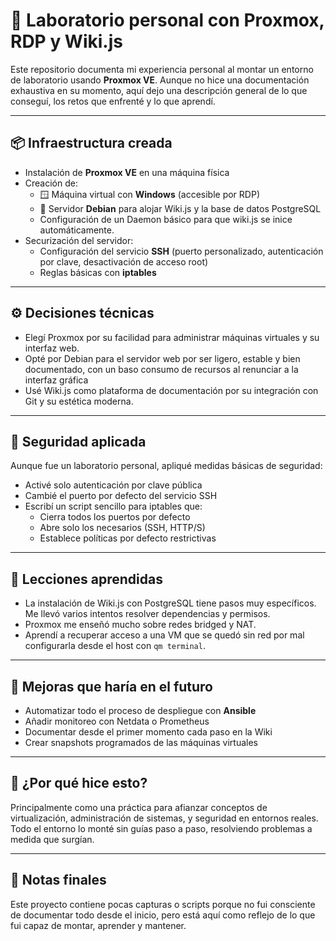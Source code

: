 # 🧠 Laboratorio personal con Proxmox, RDP y Wiki.js

Este repositorio documenta mi experiencia personal al montar un entorno de laboratorio usando **Proxmox VE**. Aunque no hice una documentación exhaustiva en su momento, aquí dejo una descripción general de lo que conseguí, los retos que enfrenté y lo que aprendí.

---

## 📦 Infraestructura creada

- Instalación de **Proxmox VE** en una máquina física
- Creación de:
  - 🪟 Máquina virtual con **Windows** (accesible por RDP)
  - 🐧 Servidor **Debian** para alojar Wiki.js y la base de datos PostgreSQL
  - Configuración de un Daemon básico para que wiki.js se inice automáticamente.
- Securización del servidor:
  - Configuración del servicio **SSH** (puerto personalizado, autenticación por clave, desactivación de acceso root)
  - Reglas básicas con **iptables**

---

## ⚙️ Decisiones técnicas

- Elegí Proxmox por su facilidad para administrar máquinas virtuales y su interfaz web.
- Opté por Debian para el servidor web por ser ligero, estable y bien documentado, con un baso consumo de recursos al renunciar a la interfaz gráfica
- Usé Wiki.js como plataforma de documentación por su integración con Git y su estética moderna.

---

## 🔐 Seguridad aplicada

Aunque fue un laboratorio personal, apliqué medidas básicas de seguridad:

- Activé solo autenticación por clave pública
- Cambié el puerto por defecto del servicio SSH
- Escribí un script sencillo para iptables que:
  - Cierra todos los puertos por defecto
  - Abre solo los necesarios (SSH, HTTP/S)
  - Establece políticas por defecto restrictivas

---

## 💭 Lecciones aprendidas

- La instalación de Wiki.js con PostgreSQL tiene pasos muy específicos. Me llevó varios intentos resolver dependencias y permisos.
- Proxmox me enseñó mucho sobre redes bridged y NAT.
- Aprendí a recuperar acceso a una VM que se quedó sin red por mal configurarla desde el host con `qm terminal`.

---

## 🔧 Mejoras que haría en el futuro

- Automatizar todo el proceso de despliegue con **Ansible**
- Añadir monitoreo con Netdata o Prometheus
- Documentar desde el primer momento cada paso en la Wiki
- Crear snapshots programados de las máquinas virtuales

---

## 🚀 ¿Por qué hice esto?

Principalmente como una práctica para afianzar conceptos de virtualización, administración de sistemas, y seguridad en entornos reales. Todo el entorno lo monté sin guías paso a paso, resolviendo problemas a medida que surgían.

---

## 📝 Notas finales

Este proyecto contiene pocas capturas o scripts porque no fui consciente de documentar todo desde el inicio, pero está aquí como reflejo de lo que fui capaz de montar, aprender y mantener.

